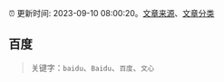 :alarm_clock: 更新时间: 2023-09-10 08:00:20。[文章来源](/README.md)、[文章分类](/TAGS.md)

## 百度


> 关键字：`baidu`、`Baidu`、`百度`、`文心`



